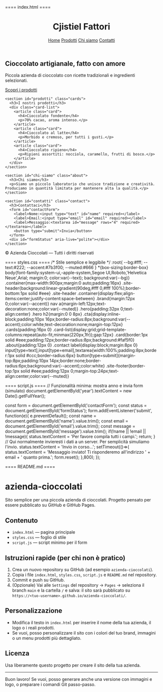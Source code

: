 <!--
Repository: azienda-cioccolati
Scopo: sito web semplice, facilmente copiabile su GitHub Pages.
Contenuto: index.html, styles.css, script.js, README.md
Istruzioni rapide nel README sotto.
-->

==== index.html ====
<!doctype html>
<html lang="it">
<head>
  <meta charset="utf-8" />
  <meta name="viewport" content="width=device-width,initial-scale=1" />
  <title> Cjistiel Fattori - Home</title>
  <link rel="stylesheet" href="styles.css">
</head>
<body>
  <header class="site-header">
    <div class="container">
      <h1 class="brand">Cjistiel Fattori </h1>
      <nav>
        <a href="#home">Home</a>
        <a href="#prodotti">Prodotti</a>
        <a href="#chi-siamo">Chi siamo</a>
        <a href="#contatti">Contatti</a>
      </nav>
    </div>
  </header>

  <main class="container">
    <section id="home" class="hero">
      <h2>Cioccolato artigianale, fatto con amore</h2>
      <p>Piccola azienda di cioccolato con ricette tradizionali e ingredienti selezionati.</p>
      <a class="cta" href="#prodotti">Scopri i prodotti</a>
    </section>

    <section id="prodotti" class="cards">
      <h3>I nostri prodotti</h3>
      <div class="card-list">
        <article class="card">
          <h4>Cioccolato fondente</h4>
          <p>70% cacao, aroma intenso.</p>
        </article>
        <article class="card">
          <h4>Cioccolato al latte</h4>
          <p>Morbido e cremoso, per tutti i gusti.</p>
        </article>
        <article class="card">
          <h4>Cioccolato ripieno</h4>
          <p>Ripieni assortiti: nocciola, caramello, frutti di bosco.</p>
        </article>
      </div>
    </section>

    <section id="chi-siamo" class="about">
      <h3>Chi siamo</h3>
      <p>Siamo un piccolo laboratorio che unisce tradizione e creatività. Produciamo in quantità limitata per mantenere alta la qualità.</p>
    </section>

    <section id="contatti" class="contact">
      <h3>Contattaci</h3>
      <form id="contactForm">
        <label>Nome:<input type="text" id="name" required></label>
        <label>Email:<input type="email" id="email" required></label>
        <label>Messaggio:<textarea id="message" rows="4" required></textarea></label>
        <button type="submit">Invia</button>
      </form>
      <div id="formStatus" aria-live="polite"></div>
    </section>
  </main>

  <footer class="site-footer">
    <div class="container">
      <p>© <span id="year"></span> Azienda Cioccolati — Tutti i diritti riservati</p>
    </div>
  </footer>

  <script src="script.js"></script>
</body>
</html>

==== styles.css ====
/* Stile semplice e leggibile */
:root{ --bg:#fff; --text:#222; --accent:#7b3f00; --muted:#666 }
*{box-sizing:border-box}
body{font-family:system-ui,-apple-system,Segoe UI,Roboto,'Helvetica Neue',Arial; margin:0; color:var(--text); background:var(--bg)}
.container{max-width:900px;margin:0 auto;padding:16px}
.site-header{background:linear-gradient(90deg,#fff 0,#fff 100%);border-bottom:1px solid #eee}
.site-header .container{display:flex;align-items:center;justify-content:space-between}
.brand{margin:12px 0;color:var(--accent)}
nav a{margin-left:12px;text-decoration:none;color:var(--muted)}
.hero{padding:32px 0;text-align:center}
.hero h2{margin:0 0 8px}
.cta{display:inline-block;padding:10px 16px;border-radius:8px;background:var(--accent);color:white;text-decoration:none;margin-top:12px}
.cards{padding:16px 0}
.card-list{display:grid;grid-template-columns:repeat(auto-fit,minmax(220px,1fr));gap:12px}
.card{border:1px solid #eee;padding:12px;border-radius:8px;background:#faf5f0}
.about{padding:12px 0}
.contact label{display:block;margin:8px 0}
input[type=text],input[type=email],textarea{width:100%;padding:8px;border:1px solid #ccc;border-radius:6px}
button[type=submit]{margin-top:8px;padding:10px 14px;border:none;border-radius:6px;background:var(--accent);color:white}
.site-footer{border-top:1px solid #eee;padding:12px 0;margin-top:24px;text-align:center;color:var(--muted)}

==== script.js ====
// Funzionalità minima: mostra anno e invia form (simulato)
document.getElementById('year').textContent = new Date().getFullYear();

const form = document.getElementById('contactForm');
const status = document.getElementById('formStatus');
form.addEventListener('submit', function(e){
  e.preventDefault();
  const name = document.getElementById('name').value.trim();
  const email = document.getElementById('email').value.trim();
  const message = document.getElementById('message').value.trim();
  if(!name || !email || !message){
    status.textContent = 'Per favore compila tutti i campi.'; return;
  }
  // Qui normalmente invieresti i dati a un server. Per semplicità simuliamo l'invio.
  status.textContent = 'Invio in corso...';
  setTimeout(()=>{
    status.textContent = 'Messaggio inviato! Ti risponderemo all\'indirizzo ' + email + ' quanto prima.';
    form.reset();
  },800);
});

==== README.md ====
# azienda-cioccolati
Sito semplice per una piccola azienda di cioccolati. Progetto pensato per essere pubblicato su GitHub e GitHub Pages.

## Contenuto
- `index.html` — pagina principale
- `styles.css` — foglio di stile
- `script.js` — script minimo per il form

## Istruzioni rapide (per chi non è pratico)
1. Crea un nuovo repository su GitHub (ad esempio `azienda-cioccolati`).
2. Copia i file `index.html`, `styles.css`, `script.js` e `README.md` nel repository.
3. Commit e push su GitHub.
4. (Opzionale) Vai alle `Settings` del repository → `Pages` → seleziona il branch `main` e la cartella `/` e salva: il sito sarà pubblicato su `https://<tuo-username>.github.io/azienda-cioccolati/`.

## Personalizzazione
- Modifica il testo in `index.html` per inserire il nome della tua azienda, il logo o i reali prodotti.
- Se vuoi, posso personalizzare il sito con i colori del tuo brand, immagini o un menu prodotti più dettagliato.

## Licenza
Usa liberamente questo progetto per creare il sito della tua azienda.

---

Buon lavoro! Se vuoi, posso generare anche una versione con immagini e logo, o preparare i comandi Git passo-passo.
